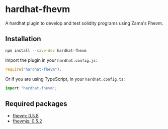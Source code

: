# hardhat-fhevm

A hardhat plugin to develop and test solidity programs using Zama's Fhevm.

## Installation

```bash
npm install --save-dev hardhat-fhevm
```

Import the plugin in your `hardhat.config.js`:

```js
require("hardhat-fhevm");
```

Or if you are using TypeScript, in your `hardhat.config.ts`:

```ts
import "hardhat-fhevm";
```

## Required packages

- [fhevm: 0.5.8](https://github.com/zama-ai/fhevm)
- [fhevmjs: 0.5.2](https://github.com/zama-ai/fhevmjs)
